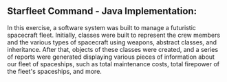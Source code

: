 ## Starfleet Command - Java Implementation:

In this exercise, a software system was built to manage a futuristic spacecraft fleet. Initially, classes were built to represent the crew members and the various types of spacecraft using weapons, abstract classes, and inheritance. After that, objects of these classes were created, and a series of reports were generated displaying various pieces of information about our fleet of spaceships, such as total maintenance costs, total firepower of the fleet's spaceships, and more.
